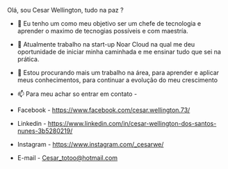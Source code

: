 Olá, sou Cesar Wellington, tudo na paz ?
- 👀 Eu tenho um como meu objetivo ser um chefe de tecnologia e aprender o maximo de tecnogias possíveis e com maestría.
- 🌱 Atualmente trabalho na start-up Noar Cloud na qual me deu oportunidade de iniciar minha caminhada e me ensinar tudo que sei na prática.
- 💞️ Estou procurando mais um trabalho na área, para aprender e aplicar meus conhecimentos, para continuar a evolução do meu crescimento
- 📫 Para meu achar so entrar em contato  - 

- Facebook - https://www.facebook.com/cesar.wellington.73/
- Linkedin - https://www.linkedin.com/in/cesar-wellington-dos-santos-nunes-3b5280219/
- Instagram - https://www.instagram.com/_cesarwe/
- E-mail - Cesar_totoo@hotmail.com

<!---
hitoto12/hitoto12 is a ✨ special ✨ repository because its `README.md` (this file) appears on your GitHub profile.
You can click the Preview link to take a look at your changes.
--->
